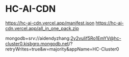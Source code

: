 # HC-AI-CDN 

https://hc-ai-cdn.vercel.app/manifest.json
https://hc-ai-cdn.vercel.app/all_in_one_pack.zip

mongodb+srv://aidendyzhang:2y2vuIif5Ro1EmYV@hc-cluster0.kisbgro.mongodb.net/?retryWrites=true&w=majority&appName=HC-Cluster0